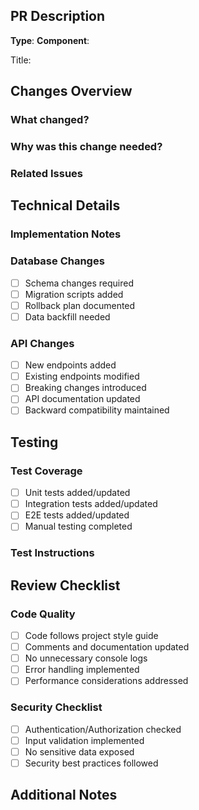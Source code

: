 ## PR Description
<!-- Provide a clear and concise description of your changes -->
**Type**: <!-- Select one: feature/bugfix/hotfix/refactor/docs/test/chore -->
**Component**: <!-- Select one: frontend-ui/backend-api/database/authentication/profile-gallery/animations/infrastructure -->

Title: <!-- Use conventional commit format -->

## Changes Overview
<!-- Detailed description of changes including motivation and impact -->
### What changed?


### Why was this change needed?


### Related Issues
<!-- Link any related issues using #issue_number -->

## Technical Details
### Implementation Notes
<!-- Provide technical details of your implementation -->


### Database Changes
<!-- If applicable, check all that apply -->
- [ ] Schema changes required
- [ ] Migration scripts added
- [ ] Rollback plan documented
- [ ] Data backfill needed

### API Changes
<!-- If applicable, check all that apply -->
- [ ] New endpoints added
- [ ] Existing endpoints modified
- [ ] Breaking changes introduced
- [ ] API documentation updated
- [ ] Backward compatibility maintained

## Testing
### Test Coverage
<!-- Check all that apply -->
- [ ] Unit tests added/updated
- [ ] Integration tests added/updated
- [ ] E2E tests added/updated
- [ ] Manual testing completed

### Test Instructions
<!-- Provide detailed steps for testing these changes -->


## Review Checklist
### Code Quality
<!-- All items must be checked before requesting review -->
- [ ] Code follows project style guide
- [ ] Comments and documentation updated
- [ ] No unnecessary console logs
- [ ] Error handling implemented
- [ ] Performance considerations addressed

### Security Checklist
<!-- All items must be checked before requesting review -->
- [ ] Authentication/Authorization checked
- [ ] Input validation implemented
- [ ] No sensitive data exposed
- [ ] Security best practices followed

## Additional Notes
<!-- Any additional information that reviewers should know -->


<!-- 
Validation Rules:
- PR title must be at least 10 characters
- Changes description must be at least 50 characters
- At least one test type must be checked
-->